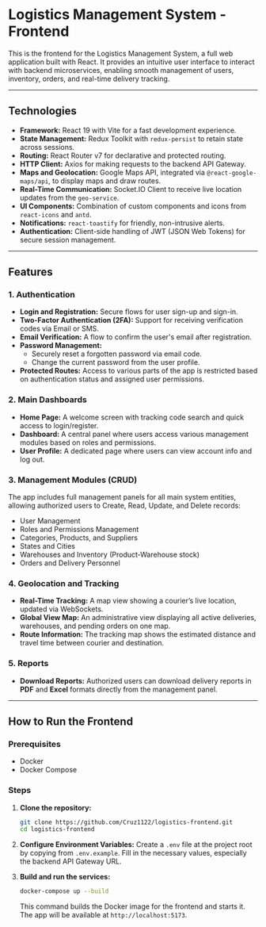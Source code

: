 # Logistics Management System - Frontend

This is the frontend for the Logistics Management System, a full web application built with React. It provides an intuitive user interface to interact with backend microservices, enabling smooth management of users, inventory, orders, and real-time delivery tracking.

---

## Technologies

- **Framework:** React 19 with Vite for a fast development experience.
- **State Management:** Redux Toolkit with `redux-persist` to retain state across sessions.
- **Routing:** React Router v7 for declarative and protected routing.
- **HTTP Client:** Axios for making requests to the backend API Gateway.
- **Maps and Geolocation:** Google Maps API, integrated via `@react-google-maps/api`, to display maps and draw routes.
- **Real-Time Communication:** Socket.IO Client to receive live location updates from the `geo-service`.
- **UI Components:** Combination of custom components and icons from `react-icons` and `antd`.
- **Notifications:** `react-toastify` for friendly, non-intrusive alerts.
- **Authentication:** Client-side handling of JWT (JSON Web Tokens) for secure session management.

---

## Features

### 1. Authentication

- **Login and Registration:** Secure flows for user sign-up and sign-in.
- **Two-Factor Authentication (2FA):** Support for receiving verification codes via Email or SMS.
- **Email Verification:** A flow to confirm the user's email after registration.
- **Password Management:**
    - Securely reset a forgotten password via email code.
    - Change the current password from the user profile.
- **Protected Routes:** Access to various parts of the app is restricted based on authentication status and assigned user permissions.

### 2. Main Dashboards

- **Home Page:** A welcome screen with tracking code search and quick access to login/register.
- **Dashboard:** A central panel where users access various management modules based on roles and permissions.
- **User Profile:** A dedicated page where users can view account info and log out.

### 3. Management Modules (CRUD)

The app includes full management panels for all main system entities, allowing authorized users to Create, Read, Update, and Delete records:
- User Management
- Roles and Permissions Management
- Categories, Products, and Suppliers
- States and Cities
- Warehouses and Inventory (Product-Warehouse stock)
- Orders and Delivery Personnel

### 4. Geolocation and Tracking

- **Real-Time Tracking:** A map view showing a courier’s live location, updated via WebSockets.
- **Global View Map:** An administrative view displaying all active deliveries, warehouses, and pending orders on one map.
- **Route Information:** The tracking map shows the estimated distance and travel time between courier and destination.

### 5. Reports

- **Download Reports:** Authorized users can download delivery reports in **PDF** and **Excel** formats directly from the management panel.

---

## How to Run the Frontend

### Prerequisites

- Docker
- Docker Compose

### Steps

1. **Clone the repository:**
    ```bash
    git clone https://github.com/Cruz1122/logistics-frontend.git
    cd logistics-frontend
    ```

2. **Configure Environment Variables:**
    Create a `.env` file at the project root by copying from `.env.example`. Fill in the necessary values, especially the backend API Gateway URL.

3. **Build and run the services:**
    ```bash
    docker-compose up --build
    ```
    This command builds the Docker image for the frontend and starts it. The app will be available at `http://localhost:5173`.

